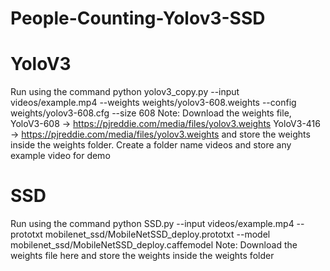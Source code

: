 # People-Counting-Yolov3-SSD

# YoloV3
  Run using the command
  python yolov3_copy.py --input videos/example.mp4 --weights weights/yolov3-608.weights --config weights/yolov3-608.cfg --size 608
  Note: Download the weights file, 
  YoloV3-608 -> https://pjreddie.com/media/files/yolov3.weights 
  YoloV3-416 -> https://pjreddie.com/media/files/yolov3.weights
  and store the weights inside the weights folder. Create a folder name videos and store any example video for demo
 
# SSD
  Run using the command
  python SSD.py --input videos/example.mp4 --prototxt mobilenet_ssd/MobileNetSSD_deploy.prototxt --model mobilenet_ssd/MobileNetSSD_deploy.caffemodel
  Note: Download the weights file here and store the weights inside the weights folder
